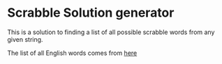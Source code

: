 # Scrabble Solution generator

This is a solution to finding a list of all possible scrabble words from any given string.

The list of all English words comes from [here](https://github.com/dwyl/english-words)